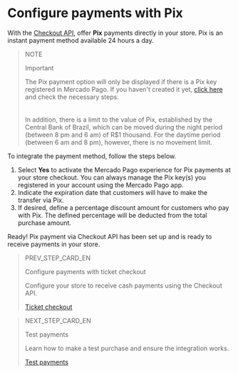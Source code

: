 # Configure payments with Pix

With the [Checkout API](/developers/en/guides/checkout-api/landing), offer **Pix** payments directly in your store. Pix is ​​an instant payment method available 24 hours a day.

> NOTE
>
> Important
>
> The Pix payment option will only be displayed if there is a Pix key registered in Mercado Pago. If you haven't created it yet, [click here](https://www.youtube.com/watch?v=60tApKYVnkA) and check the necessary steps. <br>
> </br> <br/>
> In addition, there is a limit to the value of Pix, established by the Central Bank of Brazil, which can be moved during the night period (between 8 pm and 6 am) of R$1 thousand. For the daytime period (between 6 am and 8 pm), however, there is no movement limit.

To integrate the payment method, follow the steps below.

1. Select **Yes** to activate the Mercado Pago experience for Pix payments at your store checkout. You can always manage the Pix key(s) you registered in your account using the Mercado Pago app.
2. Indicate the expiration date that customers will have to make the transfer via Pix.
3. If desired, define a percentage discount amount for customers who pay with Pix. The defined percentage will be deducted from the total purchase amount.

Ready! Pix payment via Checkout API has been set up and is ready to receive payments in your store.

> PREV_STEP_CARD_EN
>
> Configure payments with ticket checkout
>
> Configure your store to receive cash payments using the Checkout API.
>
> [Ticket checkout](/developers/en/docs/prestashop/payment-configuration/checkout-api/ticket-checkout)

> NEXT_STEP_CARD_EN
>
> Test payments
>
> Learn how to make a test purchase and ensure the integration works.
>
> [Test payments](/developers/en/docs/prestashop/sales-processing/integration-test)